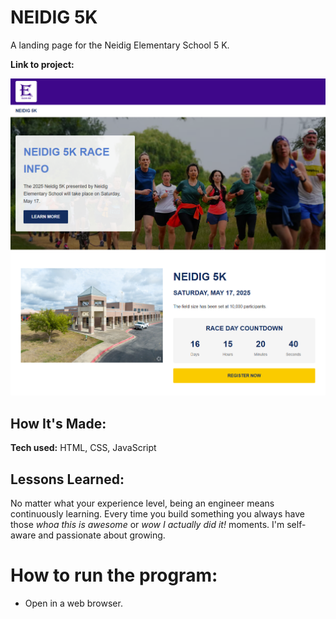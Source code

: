 # NEIDIG 5K

A landing page for the Neidig Elementary School 5 K.

**Link to project:**

![screenshot of the app translating](/public/assets/Screenshot_1.png)

## How It's Made:

**Tech used:** HTML, CSS, JavaScript

## Lessons Learned:

No matter what your experience level, being an engineer means continuously learning. Every time you build something you always have those _whoa this is awesome_ or _wow I actually did it!_ moments. I'm self-aware and passionate about growing.

# How to run the program:

- Open in a web browser.

